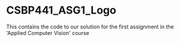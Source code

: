 # CSBP441_ASG1_Logo
This contains the code to our solution for the first assignment in the 'Applied Computer Vision' course 
